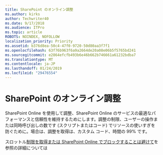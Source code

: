 ```yaml
---
title: SharePoint のオンライン調整
ms.author: kirks
author: Techwriter40
ms.date: 9/17/2018
ms.audience: ITPro
ms.topic: article
ROBOTS: NOINDEX, NOFOLLOW
localization_priority: Priority
ms.assetid: b376d8ea-50c4-47f0-9720-50d80aa3f7f1
ms.openlocfilehash: 63f76b963f6a9a2664de20a08e06b5f5765bd241
ms.sourcegitcommit: e2864efcfb493b6e46b662b746661a61232bdba7
ms.translationtype: MT
ms.contentlocale: ja-JP
ms.lasthandoff: 01/24/2019
ms.locfileid: "29476554"
---
```

# <a name="sharepoint-online-throttling"></a>SharePoint のオンライン調整

SharePoint Online を使用して調整、SharePoint Online のサービスの最適なパフォーマンスと信頼性を維持するためにします。調整の制限、ユーザーの操作または同時呼び出しの数です (スクリプトまたはコード) でリソースの使いすぎを防ぐために。場合は、調整を取得は、カスタム コード、時間の 99% です。
  
スロットル[制限を取得または SharePoint Online でブロックすることは避けて](https://go.microsoft.com/fwlink/?linkid=2022019)を参照の詳細については
  

